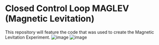 # Closed Control Loop MAGLEV (**Mag**netic **Lev**itation) 
This repository will feature the code that was used to create the Magnetic Levitation Experiment.
![image](https://user-images.githubusercontent.com/48869133/166879197-0a1a4d96-ce0c-4d3a-a8ab-c488e43cbe4a.png)
![image](https://user-images.githubusercontent.com/48869133/166879353-a35f7e01-45be-4e0b-8d00-0a58f6a7a5b4.png)
